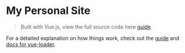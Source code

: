 # My Personal Site

> Built with Vue.js, view the full source code here [guide](https://github.com/ssparvez/profile)

For a detailed explanation on how things work, check out the [guide](http://vuejs-templates.github.io/webpack/) and [docs for vue-loader](http://vuejs.github.io/vue-loader).

